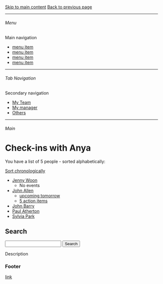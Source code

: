 [Skip to main content](#Main)
[Back to previous page](#)

---

###### Menu
Main navigation
- [menu item](#)
- [menu item](#)
- [menu item](#)
- [menu item](#)

---

###### Tab Navigation
Secondary navigation
- [My Team](#)
- [My manager](#)
- [Others](#)

---

<a name="Main"></a>
###### Main 

# Check-ins with Anya

You have a list of 5 people - sorted alphabetically:

[Sort chronologically](#)

- [Jenny Woon](#)
    - No events 
- [John Allen](#)
    - [upcoming tomorrow](#)
    - [5 action items](#) 
- [John Barry](#)
- [Paul Atherton](#)
- [Sylvia Park](#)


## Search

<form role="search" href="https://google.com">
  <input type="search" aria-label="search text" size="20">
  <input type="submit" value="Search">
</form>

Description

### Footer

[link](#)

